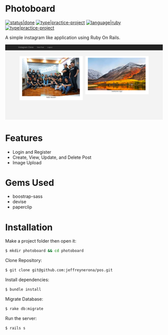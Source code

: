 # Photoboard

[![status|done](http://jeffreynerona.com/badges/status-done.svg)](http://jeffreynerona.com/projects) [![type|practice-project](http://jeffreynerona.com/badges/type-practiceproject.svg)](http://jeffreynerona.com/projects/) [![language|ruby](http://jeffreynerona.com/badges/language-ruby.svg)](http://jeffreynerona.com/projects/javascript)  [![type|practice-project](http://jeffreynerona.com/badges/technology-rubyonrails.svg)](http://jeffreynerona.com/projects/)

A simple instagram like application using Ruby On Rails. 

![jeffreynerona|photobard](https://raw.githubusercontent.com/jeffreynerona/photoboard/master/screenshot/photoboard.png)

# Features

  - Login and Register
  - Create, View, Update, and Delete Post
  - Image Upload

# Gems Used

  - boostrap-sass
  - devise
  - paperclip

# Installation
Make a project folder then open it:
```sh
$ mkdir photoboard && cd photoboard
```

Clone Repository:
```sh
$ git clone git@github.com:jeffreynerona/pos.git
```

Install dependencies:
```sh
$ bundle install
```

Migrate Database:
```sh
$ rake db:migrate
```

Run the server:
```sh
$ rails s
```

